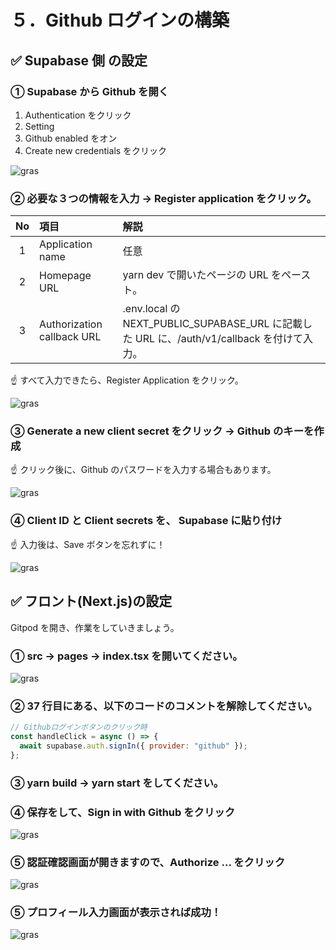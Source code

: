 # ５．Github ログインの構築

## ✅ Supabase 側 の設定

### ① Supabase から Github を開く

1. Authentication をクリック
2. Setting
3. Github enabled をオン
4. Create new credentials をクリック

![gras](010-supabase.png)

### ② 必要な３つの情報を入力 → Register application をクリック。

| No  | 項目                       | 解説                                                                                       |
| :-: | :------------------------- | :----------------------------------------------------------------------------------------- |
|  1  | Application name           | 任意                                                                                       |
|  2  | Homepage URL               | yarn dev で開いたページの URL をペースト。                                                 |
|  3  | Authorization callback URL | .env.local の NEXT_PUBLIC_SUPABASE_URL に記載した URL に、/auth/v1/callback を付けて入力。 |

☝ すべて入力できたら、Register Application をクリック。

![gras](020-supabase.png)

### ③ Generate a new client secret をクリック → Github のキーを作成

☝ クリック後に、Github のパスワードを入力する場合もあります。

![gras](030-supabase.png)

### ④ Client ID と Client secrets を、 Supabase に貼り付け

☝ 入力後は、Save ボタンを忘れずに！

![gras](040-supabase.png)

## ✅ フロント(Next.js)の設定

Gitpod を開き、作業をしていきましょう。

### ① src → pages → index.tsx を開いてください。

![gras](050-gitpod.png)

### ② 37 行目にある、以下のコードのコメントを解除してください。

```javascript
// Githubログインボタンのクリック時
const handleClick = async () => {
  await supabase.auth.signIn({ provider: "github" });
};
```

### ③ yarn build → yarn start をしてください。

### ④ 保存をして、Sign in with Github をクリック

![gras](060-gitpod.png)

### ⑤ 認証確認画面が開きますので、Authorize ... をクリック

![gras](070-gitpod.png)

### ⑤ プロフィール入力画面が表示されば成功！

![gras](080-gitpod.png)
